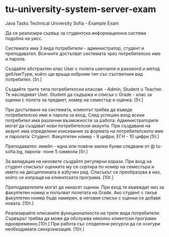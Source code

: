 # tu-university-system-server-exam
Java Tasks Technical University Sofia - Example Exam

Да се реализира сървър за студентска информационна система подобна на уисс.

Системата има 3 вида потребители - администратор, студент и преподавател. Всичките
достъпват системата чрез потребителско име и парола.

Създайте абстрактен клас User с полета username и password и метод getUserTуре, който ще
връща изброим тип със съответния вид потребител. [5т.]

Създайте трите типа потребителски класове - Admin, Student u Teacher. Те наследяват User.
Student да съдържа и списък с Grade - клас за оценки с полета за предмет, номер на семестър и
оценка. [5т.]

При достъпване на системата, клиентът трябва да въведе потребителско име и парола за вход.
След успешен вход всеки потребител има различни възможности за работа:
Администраторите могат да създават нови потребителски акаунти. При създаване на акаунт има
определени изисквания за формата на потребителското име и паролата:
Студент: Факултетен номер - 9 цифри, ЕГН - 10 цифри [5т.]

Преподавател: имейл - една или повече малки букви следвани от @ tu-sofia.bg, парола-
поне 5 символа [5т.]

За валидация на низовете създайте регулярни изрази.
При вход на студент списъкът оценките му се сортира по номер на семестъра и името на
дисциплината в азбучен ред. Списъкът се преобразува в низ, който се изпращя на клиентската
програма. [10г.]

Преподавателите могат да нанасят оценки. При вход те въвеждат низ за факултетен номер и
попълват полетата на Grade. Ако студент с такъв факултетен номер бъде намерен, в неговия
списък с оценки се добавя новата. [10т.]

Реализирайте описаните функционалности на трите вида потребители.
Сървърът трябва да може да обслужва няколко клиентски програми едновременно.[10т.]
При работа със споделени ресурси да се осигури необходимата синхронизация. [10т.]
